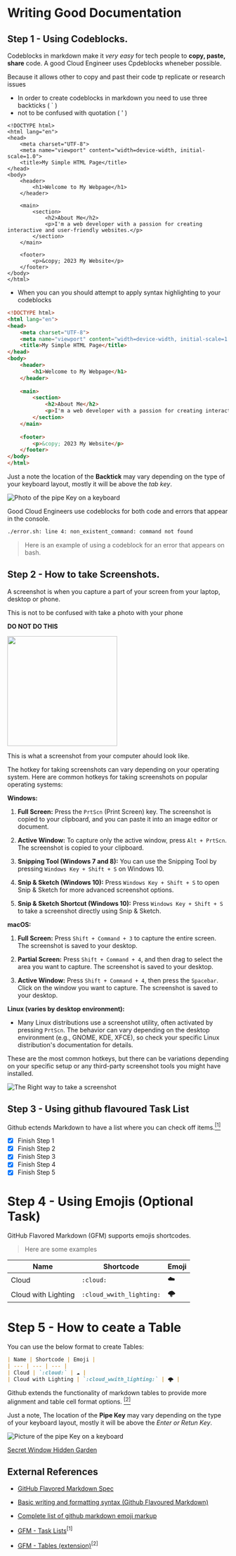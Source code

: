 # Writing Good Documentation

## Step 1 - Using Codeblocks.

Codeblocks in markdown make it *very easy* for tech people to **copy, paste, share** code.
A good Cloud Engineer uses Cpdeblocks wheneber possible.

Because it allows other to copy and past their code tp replicate or research issues


- In order to create codeblocks in markdown you need to use three backticks ( ` )
- not to be confused with quotation ( ' )
```
<!DOCTYPE html>
<html lang="en">
<head>
    <meta charset="UTF-8">
    <meta name="viewport" content="width=device-width, initial-scale=1.0">
    <title>My Simple HTML Page</title>
</head>
<body>
    <header>
        <h1>Welcome to My Webpage</h1>
    </header>
    
    <main>
        <section>
            <h2>About Me</h2>
            <p>I'm a web developer with a passion for creating interactive and user-friendly websites.</p>
        </section>
    </main>
    
    <footer>
        <p>&copy; 2023 My Website</p>
    </footer>
</body>
</html>

```
- When you can you should attempt to apply syntax highlighting to your codeblocks
``` HTML
<!DOCTYPE html>
<html lang="en">
<head>
    <meta charset="UTF-8">
    <meta name="viewport" content="width=device-width, initial-scale=1.0">
    <title>My Simple HTML Page</title>
</head>
<body>
    <header>
        <h1>Welcome to My Webpage</h1>
    </header>
    
    <main>
        <section>
            <h2>About Me</h2>
            <p>I'm a web developer with a passion for creating interactive and user-friendly websites.</p>
        </section>
    </main>
    
    <footer>
        <p>&copy; 2023 My Website</p>
    </footer>
</body>
</html>

```
Just a note the location of the **Backtick** may vary depending on the type of your keyboard layout, mostly it will be above the *tab key*.

![Photo of the pipe Key on a keyboard](assets/Backtick.png)

Good Cloud Engineers use codeblocks for both code and errors that appear in the console.

``` bash
./error.sh: line 4: non_existent_command: command not found
```
> Here is an example of using a codeblock for an error that appears on bash.

## Step 2 - How to take Screenshots.

A screenshot is when you capture a part of your screen from your laptop, desktop or phone.

This is not to be confused with take a photo with your phone

**DO NOT DO THIS**

<img width="250px" src="assets/Picture-taken-with-Phone.jpg"> 

This is what a screenshot from your computer ahould look like.

The hotkey for taking screenshots can vary depending on your operating system. Here are common hotkeys for taking screenshots on popular operating systems:

**Windows:**

1. **Full Screen:** Press the `PrtScn` (Print Screen) key. The screenshot is copied to your clipboard, and you can paste it into an image editor or document.

2. **Active Window:** To capture only the active window, press `Alt + PrtScn`. The screenshot is copied to your clipboard.

3. **Snipping Tool (Windows 7 and 8):** You can use the Snipping Tool by pressing `Windows Key + Shift + S` on Windows 10.

4. **Snip & Sketch (Windows 10):** Press `Windows Key + Shift + S` to open Snip & Sketch for more advanced screenshot options.

5. **Snip & Sketch Shortcut (Windows 10):** Press `Windows Key + Shift + S` to take a screenshot directly using Snip & Sketch.

**macOS:**

1. **Full Screen:** Press `Shift + Command + 3` to capture the entire screen. The screenshot is saved to your desktop.

2. **Partial Screen:** Press `Shift + Command + 4`, and then drag to select the area you want to capture. The screenshot is saved to your desktop.

3. **Active Window:** Press `Shift + Command + 4`, then press the `Spacebar`. Click on the window you want to capture. The screenshot is saved to your desktop.

**Linux (varies by desktop environment):**

- Many Linux distributions use a screenshot utility, often activated by pressing `PrtScn`. The behavior can vary depending on the desktop environment (e.g., GNOME, KDE, XFCE), so check your specific Linux distribution's documentation for details.

These are the most common hotkeys, but there can be variations depending on your specific setup or any third-party screenshot tools you might have installed.

![The Right way to take a screenshot](assets/Screenshots.png)

## Step 3 - Using github flavoured Task List

Github ectends Markdown to have a list where you can check off items.[<sup>[1]</sup>](#external-references)

- [x] Finish Step 1
- [x] Finish Step 2
- [x] Finish Step 3
- [x] Finish Step 4
- [x] Finish Step 5

# Step 4 - Using Emojis (Optional Task)

GitHub Flavored Markdown (GFM) supports emojis shortcodes.
> Here are some examples

| Name | Shortcode | Emoji |
| --- | --- | --- |
| Cloud | `:cloud:` | ☁️ |
| Cloud with Lighting | `:cloud_wwith_lighting:` | 🌩️ |

# Step 5 - How to ceate a Table

You can use the below format to create Tables:

```md
| Name | Shortcode | Emoji |
| --- | --- | --- |
| Cloud | `:cloud:` | ☁️ |
| Cloud with Lighting | `:cloud_wwith_lighting:` | 🌩️ |
```
Github extends the functionality of markdown tables to provide more alignment and table cell format options. [<sup>[2]</sup>](#external-references)

Just a note, The location of the **Pipe Key** may vary depending on the type of your keyboard layout, mostly it will be above the *Enter or Retun Key*.

![Picture of the pipe Key on a keyboard](assets/PipeKey.png)

[Secret Window Hidden Garden](secret-window/hidden-garden.md)

## External References
- [GitHub Flavored Markdown Spec](https://github.github.com/gfm/)
  
- [Basic writing and formatting syntax (Github Flavoured Markdown)](https://docs.github.com/en/get-started/writing-on-github/getting-started-with-writing-and-formatting-on-github/basic-writing-and-formatting-syntax)

- [Complete list of github markdown emoji markup](https://gist.github.com/rxaviers/7360908)
  
- [GFM - Task Lists](https://docs.github.com/en/get-started/writing-on-github/getting-started-with-writing-and-formatting-on-github/basic-writing-and-formatting-syntax#task-lists)<sup>[1]</sup>
  
- [GFM - Tables (extension)](https://github.github.com/gfm/#tables-extension-)<sup>[2]</sup>
